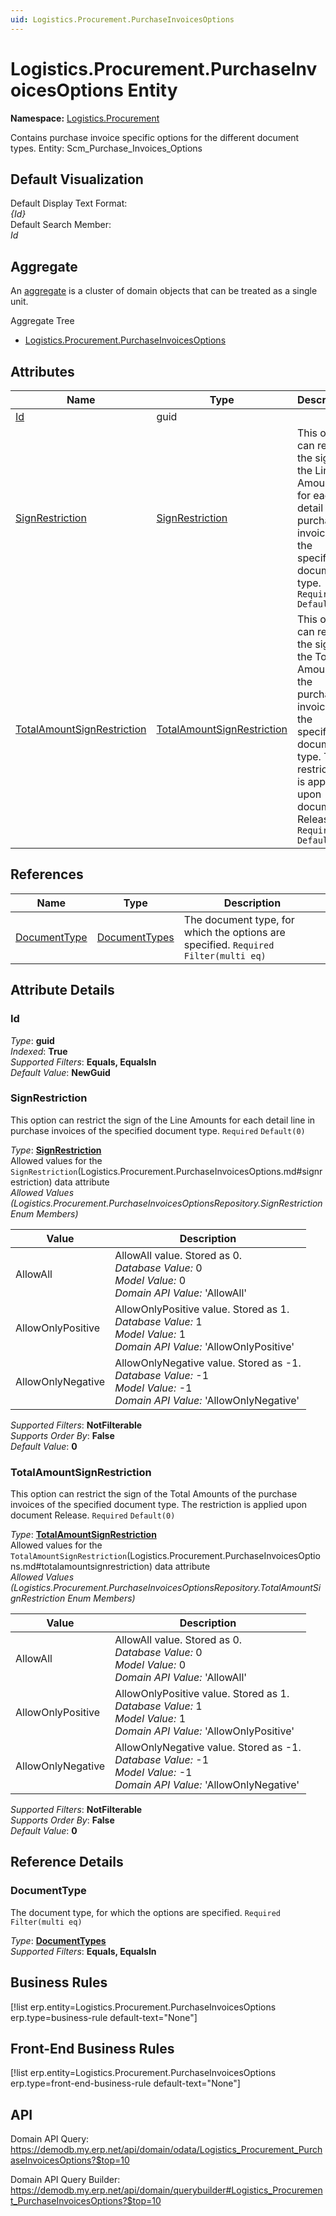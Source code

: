 ```yaml
---
uid: Logistics.Procurement.PurchaseInvoicesOptions
---
```

# Logistics.Procurement.PurchaseInvoicesOptions Entity

**Namespace:** [Logistics.Procurement](Logistics.Procurement.md)  

Contains purchase invoice specific options for the different document types. Entity: Scm_Purchase_Invoices_Options

## Default Visualization
Default Display Text Format:  
_{Id}_  
Default Search Member:  
_Id_  

## Aggregate
An [aggregate](https://docs.erp.net/tech/advanced/concepts/aggregates.html) is a cluster of domain objects that can be treated as a single unit.  

Aggregate Tree  
* [Logistics.Procurement.PurchaseInvoicesOptions](Logistics.Procurement.PurchaseInvoicesOptions.md)  

## Attributes

| Name | Type | Description |
| ---- | ---- | --- |
| [Id](Logistics.Procurement.PurchaseInvoicesOptions.md#id) | guid |  
| [SignRestriction](Logistics.Procurement.PurchaseInvoicesOptions.md#signrestriction) | [SignRestriction](Logistics.Procurement.PurchaseInvoicesOptions.md#signrestriction) | This option can restrict the sign of the Line Amounts for each detail line in purchase invoices of the specified document type. `Required` `Default(0)` 
| [TotalAmountSignRestriction](Logistics.Procurement.PurchaseInvoicesOptions.md#totalamountsignrestriction) | [TotalAmountSignRestriction](Logistics.Procurement.PurchaseInvoicesOptions.md#totalamountsignrestriction) | This option can restrict the sign of the Total Amounts of the purchase invoices of the specified document type. The restriction is applied upon document Release. `Required` `Default(0)` 

## References

| Name | Type | Description |
| ---- | ---- | --- |
| [DocumentType](Logistics.Procurement.PurchaseInvoicesOptions.md#documenttype) | [DocumentTypes](General.DocumentTypes.md) | The document type, for which the options are specified. `Required` `Filter(multi eq)` |


## Attribute Details

### Id

_Type_: **guid**  
_Indexed_: **True**  
_Supported Filters_: **Equals, EqualsIn**  
_Default Value_: **NewGuid**  

### SignRestriction

This option can restrict the sign of the Line Amounts for each detail line in purchase invoices of the specified document type. `Required` `Default(0)`

_Type_: **[SignRestriction](Logistics.Procurement.PurchaseInvoicesOptions.md#signrestriction)**  
Allowed values for the `SignRestriction`(Logistics.Procurement.PurchaseInvoicesOptions.md#signrestriction) data attribute  
_Allowed Values (Logistics.Procurement.PurchaseInvoicesOptionsRepository.SignRestriction Enum Members)_  

| Value | Description |
| ---- | --- |
| AllowAll | AllowAll value. Stored as 0. <br /> _Database Value:_ 0 <br /> _Model Value:_ 0 <br /> _Domain API Value:_ 'AllowAll' |
| AllowOnlyPositive | AllowOnlyPositive value. Stored as 1. <br /> _Database Value:_ 1 <br /> _Model Value:_ 1 <br /> _Domain API Value:_ 'AllowOnlyPositive' |
| AllowOnlyNegative | AllowOnlyNegative value. Stored as -1. <br /> _Database Value:_ -1 <br /> _Model Value:_ -1 <br /> _Domain API Value:_ 'AllowOnlyNegative' |

_Supported Filters_: **NotFilterable**  
_Supports Order By_: **False**  
_Default Value_: **0**  

### TotalAmountSignRestriction

This option can restrict the sign of the Total Amounts of the purchase invoices of the specified document type. The restriction is applied upon document Release. `Required` `Default(0)`

_Type_: **[TotalAmountSignRestriction](Logistics.Procurement.PurchaseInvoicesOptions.md#totalamountsignrestriction)**  
Allowed values for the `TotalAmountSignRestriction`(Logistics.Procurement.PurchaseInvoicesOptions.md#totalamountsignrestriction) data attribute  
_Allowed Values (Logistics.Procurement.PurchaseInvoicesOptionsRepository.TotalAmountSignRestriction Enum Members)_  

| Value | Description |
| ---- | --- |
| AllowAll | AllowAll value. Stored as 0. <br /> _Database Value:_ 0 <br /> _Model Value:_ 0 <br /> _Domain API Value:_ 'AllowAll' |
| AllowOnlyPositive | AllowOnlyPositive value. Stored as 1. <br /> _Database Value:_ 1 <br /> _Model Value:_ 1 <br /> _Domain API Value:_ 'AllowOnlyPositive' |
| AllowOnlyNegative | AllowOnlyNegative value. Stored as -1. <br /> _Database Value:_ -1 <br /> _Model Value:_ -1 <br /> _Domain API Value:_ 'AllowOnlyNegative' |

_Supported Filters_: **NotFilterable**  
_Supports Order By_: **False**  
_Default Value_: **0**  


## Reference Details

### DocumentType

The document type, for which the options are specified. `Required` `Filter(multi eq)`

_Type_: **[DocumentTypes](General.DocumentTypes.md)**  
_Supported Filters_: **Equals, EqualsIn**  



## Business Rules

[!list erp.entity=Logistics.Procurement.PurchaseInvoicesOptions erp.type=business-rule default-text="None"]

## Front-End Business Rules

[!list erp.entity=Logistics.Procurement.PurchaseInvoicesOptions erp.type=front-end-business-rule default-text="None"]

## API

Domain API Query:
<https://demodb.my.erp.net/api/domain/odata/Logistics_Procurement_PurchaseInvoicesOptions?$top=10>

Domain API Query Builder:
<https://demodb.my.erp.net/api/domain/querybuilder#Logistics_Procurement_PurchaseInvoicesOptions?$top=10>

